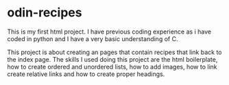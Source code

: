 # odin-recipes

This is my first html project. I have previous coding experience as i have coded in python and I have a very basic understanding of C. 

This project is about creating an pages that contain recipes that link back to the index page. The skills I used doing this project are the html boilerplate, how to create ordered and unordered lists, how to add images, how to link create relative links and how to create proper headings.